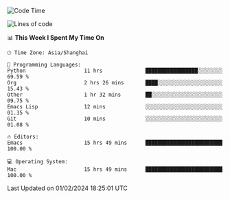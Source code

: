 <!--START_SECTION:waka-->
![Code Time](http://img.shields.io/badge/Code%20Time-1%2C789%20hrs-blue)

![Lines of code](https://img.shields.io/badge/From%20Hello%20World%20I%27ve%20Written-288.6%20thousand%20lines%20of%20code-blue)

📊 **This Week I Spent My Time On** 

```text
🕑︎ Time Zone: Asia/Shanghai

💬 Programming Languages: 
Python                   11 hrs              █████████████████░░░░░░░░   69.59 % 
Org                      2 hrs 26 mins       ████░░░░░░░░░░░░░░░░░░░░░   15.43 % 
Other                    1 hr 32 mins        ██░░░░░░░░░░░░░░░░░░░░░░░   09.75 % 
Emacs Lisp               12 mins             ░░░░░░░░░░░░░░░░░░░░░░░░░   01.35 % 
Git                      10 mins             ░░░░░░░░░░░░░░░░░░░░░░░░░   01.08 % 

🔥 Editors: 
Emacs                    15 hrs 49 mins      █████████████████████████   100.00 % 

💻 Operating System: 
Mac                      15 hrs 49 mins      █████████████████████████   100.00 % 
```


 Last Updated on 01/02/2024 18:25:01 UTC
<!--END_SECTION:waka-->
